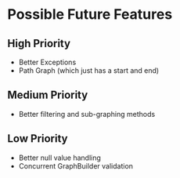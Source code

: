 # Possible Future Features

## High Priority

- Better Exceptions
- Path Graph (which just has a start and end)

## Medium Priority

- Better filtering and sub-graphing methods

## Low Priority

- Better null value handling
- Concurrent GraphBuilder validation
